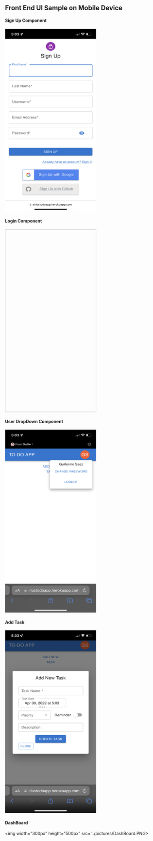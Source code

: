 ## Front End UI Sample on Mobile Device

#### Sign Up Component

<img width="300px" height="600px" src='../pictures/SignUpComponent.PNG'/>

#### Login Component

<img width="300px" height="600px" scr='../pictures/LoginComponent.PNG>'/>

#### User DropDown Component

<img width="300px" height="600px" src='../pictures/UserDropDown.PNG'/>

#### Add Task 

<img width="300px" height="600px" src='../pictures/AddTask.PNG'/>

#### DashBoard

<img width="300px" height="500px" src='../pictures/DashBoard.PNG>
